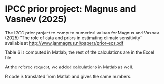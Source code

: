 # IPCC prior project: Magnus and Vasnev (2025)
The IPCC prior project to compute numerical values for 
Magnus and Vasnev (2025) "The role of data and priors in estimating climate sensitivity"
available at 
http://www.janmagnus.nl/papers/prior-ecs.pdf

Table 6 is computed in Matlab; the rest of the calculations are in the Excel file.

At the referee request, we added calculations in Matlab as well.

R code is translated from Matlab and gives the same numbers.
